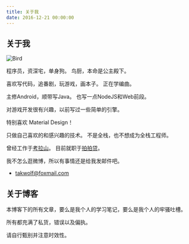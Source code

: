 ```yaml
---
title: 关于我
date: 2016-12-21 00:00:00
---
```

## 关于我 ##

![Bird](/img/bird_wahaha.jpg)

程序员，资深宅，单身狗。
鸟厨，本命是公主殿下。

喜欢写代码，追番剧，玩游戏，画本子。
正在学编曲。

主修Android，顺带写Java。
也写一点NodeJS和Web前段。

对游戏开发很有兴趣，以前写过一些简单的引擎。

特别喜欢 Material Design！

只做自己喜欢的和感兴趣的技术。
不是全栈，也不想成为全栈工程师。

曾经工作于[考拉山](http://coloshine.com)。
目前就职于[拍拍贷](http://www.ppdai.com)。

我不怎么逛微博，所以有事情还是给我发邮件吧。

- [takwolf@foxmail.com](mailto:takwolf@foxmail.com)

## 关于博客 ##

本博客下的所有文章，要么是我个人的学习笔记，要么是我个人的牢骚吐槽。

所有都充满了私货，错误以及偏执。

请自行甄别并注意时效性。

